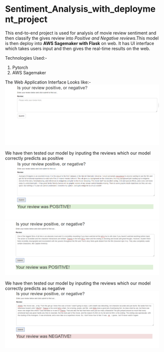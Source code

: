 # Sentiment_Analysis_with_deployment_project
This end-to-end project is used for analysis of movie review sentiment and then classify the gives review into _Positive and Negative reviews_.This model is then deploy into **AWS Sagemaker with Flask** on web. It has UI interface which takes users input and then gives the real-time results on the web.

Technologies Used:-
1) Pytorch
2) AWS Sagemaker

 The Web Application Interface Looks like:-
 ![](output/sentiment.PNG)
 
 We have then tested our model by inputing the reviews which our model correctly predicts as positive
 ![](output/sentiment_pos.PNG)
 ![](output/sentiment_pos_2.PNG)
 
 We have then tested our model by inputing the reviews which our model correctly predicts as negative
 ![](output/sentiment_neg.PNG)
